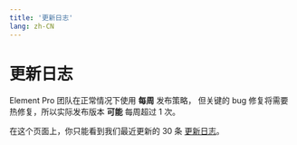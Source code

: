 ```yaml
---
title: '更新日志'
lang: zh-CN
---
```


<style scoped lang="scss">
@at-root .hero-content {
  padding: 32px;

}
</style>

# 更新日志

Element Pro 团队在正常情况下使用 **每周** 发布策略， 但关键的 bug 修复将需要热修复，所以实际发布版本 **可能** 每周超过 1 次。

在这个页面上，你只能看到我们最近更新的 30 条 [更新日志](https://github.com/element-pro/element-pro/blob/dev/CHANGELOG.en-US.md)。

<Changelog />
